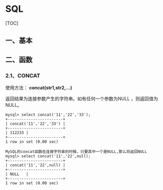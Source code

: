 # SQL



[TOC]

## 一、基本

## 二、函数

### 2.1、CONCAT

使用方法：
**concat(str1,str2,…)** 

返回结果为连接参数产生的字符串。如有任何一个参数为NULL ，则返回值为 NULL。

```
mysql> select concat('11','22','33');
+------------------------+
| concat('11','22','33') |
+------------------------+
| 112233 |
+------------------------+
1 row in set (0.00 sec)

MySQL的concat函数在连接字符串的时候，只要其中一个是NULL,那么将返回NULL
mysql> select concat('11','22',null);
+------------------------+
| concat('11','22',null) |
+------------------------+
| NULL   |
+------------------------+
1 row in set (0.00 sec)
```


